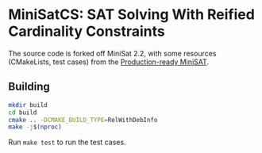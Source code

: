 # MiniSatCS: SAT Solving With Reified Cardinality Constraints

The source code is forked off MiniSat 2.2, with some resources (CMakeLists, test cases) from the [Production-ready MiniSAT](https://github.com/master-keying/minisat).


## Building

```sh
mkdir build
cd build
cmake .. -DCMAKE_BUILD_TYPE=RelWithDebInfo
make -j$(nproc)
```

Run `make test` to run the test cases.
